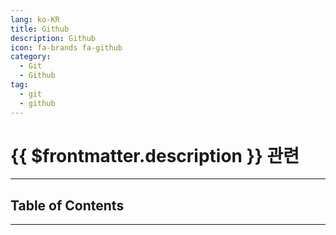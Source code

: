 ```yaml
---
lang: ko-KR
title: Github
description: Github
icon: fa-brands fa-github
category:
  - Git
  - Github
tag:
  - git
  - github
---
```


# {{ $frontmatter.description }} 관련

<ShieldsGroup logos="git,gitlfs,gitignoredotio,github"/>

---

## Table of Contents

<ToCLocal basePath="/devops/github/" />

---

<TagLinks />